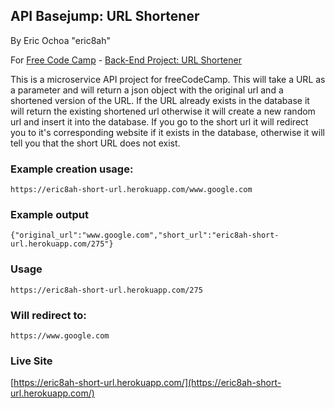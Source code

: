 ## API Basejump: URL Shortener
By Eric Ochoa "eric8ah"

For [Free Code Camp](http://freecodecamp.com) - [Back-End Project: URL Shortener](https://www.freecodecamp.com/challenges/url-shortener-microservice)

This is a microservice API project for freeCodeCamp. This will take a URL as a parameter and will return a json object with the original url and a shortened version
of the URL. If the URL already exists in the database it will return the existing shortened url otherwise it will create a new random url and insert it into the database.
If you go to the short url it will redirect you to it's corresponding website if it exists in the database, otherwise it will tell you that the short URL does not exist.

### Example creation usage:

```
https://eric8ah-short-url.herokuapp.com/www.google.com
```
### Example output

```
{"original_url":"www.google.com","short_url":"eric8ah-short-url.herokuapp.com/275"}
```
### Usage

```
https://eric8ah-short-url.herokuapp.com/275
```
### Will redirect to:

```
https://www.google.com
```


### Live Site
[https://eric8ah-short-url.herokuapp.com/](https://eric8ah-short-url.herokuapp.com/)